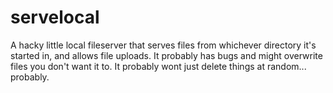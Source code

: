 servelocal
==========

A hacky little local fileserver that serves files from whichever directory it's
started in, and allows file uploads. It probably has bugs and might overwrite files
you don't want it to. It probably wont just delete things at random... probably.
